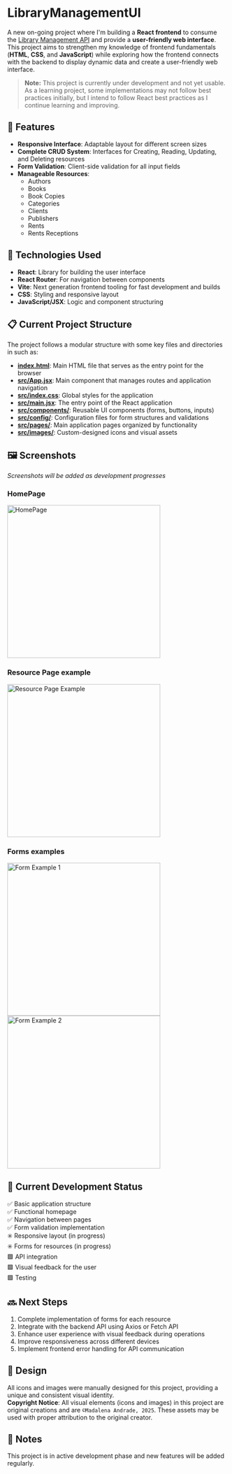 # LibraryManagementUI

A new on-going project where I'm building a **React frontend** to consume the [Library Management API](https://github.com/MadalenaAndrade/LibraryManagementAPI) and provide a **user-friendly web interface**.
This project aims to strengthen my knowledge of frontend fundamentals (**HTML**, **CSS**, and **JavaScript**) while exploring how the frontend connects with the backend to display dynamic data and create a user-friendly web interface.

> **Note:** This project is currently under development and not yet usable. As a learning project, some implementations may not follow best practices initially, but I intend to follow React best practices as I continue learning and improving.

## 🚀 Features

- **Responsive Interface**: Adaptable layout for different screen sizes
- **Complete CRUD System**: Interfaces for Creating, Reading, Updating, and Deleting resources
- **Form Validation**: Client-side validation for all input fields
- **Manageable Resources**:
  - Authors
  - Books
  - Book Copies
  - Categories
  - Clients
  - Publishers
  - Rents
  - Rents Receptions

## 🔧 Technologies Used

- **React**: Library for building the user interface
- **React Router**: For navigation between components
- **Vite**: Next generation frontend tooling for fast development and builds
- **CSS**: Styling and responsive layout
- **JavaScript/JSX**: Logic and component structuring

## 📋 Current Project Structure

The project follows a modular structure with some key files and directories in such as:

- [**index.html**](https://github.com/MadalenaAndrade/LibraryManagementUI/blob/main/library-management-webapp/index.html): Main HTML file that serves as the entry point for the browser
- [**src/App.jsx**](https://github.com/MadalenaAndrade/LibraryManagementUI/blob/main/library-management-webapp/src/App.jsx): Main component that manages routes and application navigation
- [**src/index.css**](https://github.com/MadalenaAndrade/LibraryManagementUI/blob/main/library-management-webapp/src/index.css): Global styles for the application
- [**src/main.jsx**](https://github.com/MadalenaAndrade/LibraryManagementUI/blob/main/library-management-webapp/src/index.css): The entry point of the React application
- [**src/components/**](https://github.com/MadalenaAndrade/LibraryManagementUI/tree/main/library-management-webapp/src/components): Reusable UI components (forms, buttons, inputs)
- [**src/config/**](https://github.com/MadalenaAndrade/LibraryManagementUI/tree/main/library-management-webapp/src/config): Configuration files for form structures and validations
- [**src/pages/**](https://github.com/MadalenaAndrade/LibraryManagementUI/tree/main/library-management-webapp/src/pages): Main application pages organized by functionality
- [**src/images/**](https://github.com/MadalenaAndrade/LibraryManagementUI/tree/main/library-management-webapp/src/pages): Custom-designed icons and visual assets

## 🖼️ Screenshots

_Screenshots will be added as development progresses_

### HomePage

<img src="https://github.com/MadalenaAndrade/LibraryManagementUI/blob/main/Screenshots/HomePage.png?raw=true" width="350" alt="HomePage">

### Resource Page example

<img src="https://github.com/MadalenaAndrade/LibraryManagementUI/blob/main/Screenshots/ResourcePage.png?raw=true" width="350" alt="Resource Page Example">

### Forms examples

<img src="https://github.com/MadalenaAndrade/LibraryManagementUI/blob/main/Screenshots/FormExample1.png?raw=true" width="350" alt="Form Example 1"> <br>
<img src="https://github.com/MadalenaAndrade/LibraryManagementUI/blob/main/Screenshots/FormExample2.png?raw=true" width="350" alt="Form Example 2">

## 🔄 Current Development Status

✅ Basic application structure <br>
✅ Functional homepage <br>
✅ Navigation between pages <br>
✅ Form validation implementation <br>
✳️ Responsive layout (in progress) <br>
✳️ Forms for resources (in progress) <br>
🟩 API integration <br>
🟩 Visual feedback for the user <br>
🟩 Testing <br>

## 🔜 Next Steps

1. Complete implementation of forms for each resource
2. Integrate with the backend API using Axios or Fetch API
3. Enhance user experience with visual feedback during operations
4. Improve responsiveness across different devices
5. Implement frontend error handling for API communication

## 🎨 Design

All icons and images were manually designed for this project, providing a unique and consistent visual identity. <br>
**Copyright Notice**: All visual elements (icons and images) in this project are original creations and are `©Madalena Andrade, 2025`. These assets may be used with proper attribution to the original creator.

## 📝 Notes

This project is in active development phase and new features will be added regularly.
